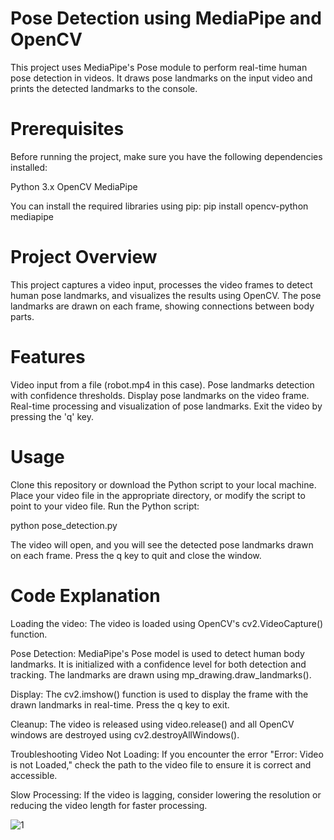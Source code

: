 
# Pose Detection using MediaPipe and OpenCV

This project uses MediaPipe's Pose module to perform real-time human pose detection in videos. It draws pose landmarks on the input video and prints the detected landmarks to the console.

# Prerequisites
Before running the project, make sure you have the following dependencies installed:

Python 3.x
OpenCV
MediaPipe

You can install the required libraries using pip:
pip install opencv-python mediapipe

# Project Overview
This project captures a video input, processes the video frames to detect human pose landmarks, and visualizes the results using OpenCV. The pose landmarks are drawn on each frame, showing connections between body parts.

# Features
Video input from a file (robot.mp4 in this case).
Pose landmarks detection with confidence thresholds.
Display pose landmarks on the video frame.
Real-time processing and visualization of pose landmarks.
Exit the video by pressing the 'q' key.

#  Usage
Clone this repository or download the Python script to your local machine.
Place your video file in the appropriate directory, or modify the script to point to your video file.
Run the Python script:

python pose_detection.py

The video will open, and you will see the detected pose landmarks drawn on each frame.
Press the q key to quit and close the window.

# Code Explanation
Loading the video:
The video is loaded using OpenCV's cv2.VideoCapture() function.

Pose Detection:
MediaPipe's Pose model is used to detect human body landmarks. It is initialized with a confidence level for both detection and tracking. The landmarks are drawn using mp_drawing.draw_landmarks().

Display:
The cv2.imshow() function is used to display the frame with the drawn landmarks in real-time. Press the q key to exit.

Cleanup:
The video is released using video.release() and all OpenCV windows are destroyed using cv2.destroyAllWindows().

Troubleshooting
Video Not Loading:
If you encounter the error "Error: Video is not Loaded," check the path to the video file to ensure it is correct and accessible.

Slow Processing:
If the video is lagging, consider lowering the resolution or reducing the video length for faster processing.


![1](https://github.com/user-attachments/assets/49605ca6-f799-4fca-ae8e-c17560bd291c)
